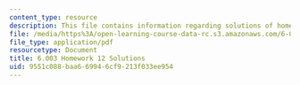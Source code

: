 ```yaml
---
content_type: resource
description: This file contains information regarding solutions of homework 12.
file: /media/https%3A/open-learning-course-data-rc.s3.amazonaws.com/6-003-signals-and-systems-fall-2011/9551c088baa669946cf9213f033ee954_MIT6_003F11_sol12.pdf
file_type: application/pdf
resourcetype: Document
title: 6.003 Homework 12 Solutions
uid: 9551c088-baa6-6994-6cf9-213f033ee954
---
```

